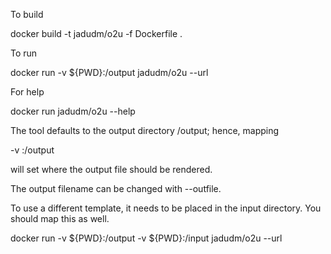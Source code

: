 To build

docker build -t jadudm/o2u -f Dockerfile . 

To run

docker run -v ${PWD}:/output jadudm/o2u --url <url>

For help

docker run jadudm/o2u --help

The tool defaults to the output directory /output; hence, mapping 

-v <local dir>:/output

will set where the output file should be rendered.

The output filename can be changed with --outfile.

To use a different template, it needs to be placed in the input directory. You should map this as well.

docker run -v ${PWD}:/output -v ${PWD}:/input jadudm/o2u --url <url>

